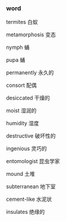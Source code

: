 ### word

termites													白蚁

metamorphosis                                       变态

nymph 														蛹

pupa 															蛹

permanently                                             永久的

consort														配偶

desiccated												干燥的

moist															湿润的

humidity														湿度

destructive													破坏性的

ingenious 														灵巧的

entomologist                                                    昆虫学家

mound                                                               土堆

subterranean                                                     地下室

cement-like                                                     水泥状

insulates                                                              绝缘的